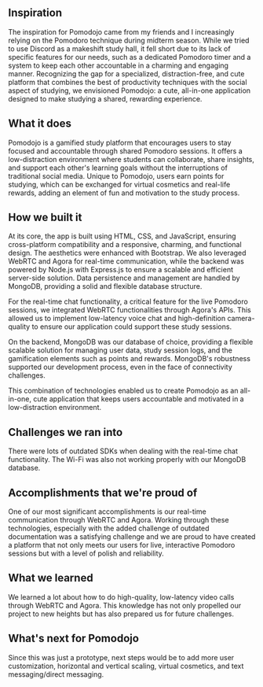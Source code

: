 ## Inspiration

The inspiration for Pomodojo came from my friends and I increasingly relying on the Pomodoro technique during midterm season. While we tried to use Discord as a makeshift study hall, it fell short due to its lack of specific features for our needs, such as a dedicated Pomodoro timer and a system to keep each other accountable in a charming and engaging manner. Recognizing the gap for a specialized, distraction-free, and cute platform that combines the best of productivity techniques with the social aspect of studying, we envisioned Pomodojo: a cute, all-in-one application designed to make studying a shared, rewarding experience. 

## What it does

Pomodojo is a gamified study platform that encourages users to stay focused and accountable through shared Pomodoro sessions. It offers a low-distraction environment where students can collaborate, share insights, and support each other's learning goals without the interruptions of traditional social media. Unique to Pomodojo, users earn points for studying, which can be exchanged for virtual cosmetics and real-life rewards, adding an element of fun and motivation to the study process.

## How we built it

At its core, the app is built using HTML, CSS, and JavaScript, ensuring cross-platform compatibility and a responsive, charming, and functional design. The aesthetics were enhanced with Bootstrap. We also leveraged WebRTC and Agora for real-time communication, while the backend was powered by Node.js with Express.js to ensure a scalable and efficient server-side solution. Data persistence and management are handled  by MongoDB, providing a solid and flexible database structure.

For the real-time chat functionality, a critical feature for the live Pomodoro sessions, we integrated WebRTC functionalities through Agora's APIs. This allowed us to implement low-latency voice chat and high-definition camera-quality to ensure our application could support these study sessions.

On the backend, MongoDB was our database of choice, providing a flexible scalable solution for managing user data, study session logs, and the gamification elements such as points and rewards. MongoDB's robustness supported our development process, even in the face of connectivity challenges.

This combination of technologies enabled us to create Pomodojo as an all-in-one, cute application that keeps users accountable and motivated in a low-distraction environment.

## Challenges we ran into

There were lots of outdated SDKs when dealing with the real-time chat functionality. The Wi-Fi was also not working properly with our MongoDB database.

## Accomplishments that we're proud of

One of our most significant accomplishments is our real-time communication through WebRTC and Agora. Working through these technologies, especially with the added challenge of outdated documentation was a satisfying challenge and we are proud to have created a platform that not only meets our users for live, interactive Pomodoro sessions but with a level of polish and reliability.

## What we learned

We learned a lot about how to do high-quality, low-latency video calls through WebRTC and Agora. This knowledge has not only propelled our project to new heights but has also prepared us for future challenges.

## What's next for Pomodojo

Since this was just a prototype, next steps would be to add more user customization, horizontal and vertical scaling, virtual cosmetics, and text messaging/direct messaging.